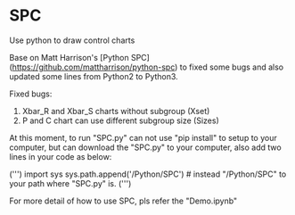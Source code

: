 # SPC
Use python to draw control charts

Base on Matt Harrison's [Python SPC] (https://github.com/mattharrison/python-spc) to fixed some bugs and also updated some lines from Python2 to Python3.

Fixed bugs:
1. Xbar_R and Xbar_S charts without subgroup (Xset)
2. P and C chart can use different subgroup size (Sizes)

At this moment, to run "SPC.py" can not use "pip install" to setup to your computer, 
but can download the "SPC.py" to your computer, also add two lines in your code as below:

(''')
import sys
sys.path.append('/Python/SPC')    # instead "/Python/SPC" to your path where "SPC.py" is.
(''')

For more detail of how to use SPC, pls refer the "Demo.ipynb"
